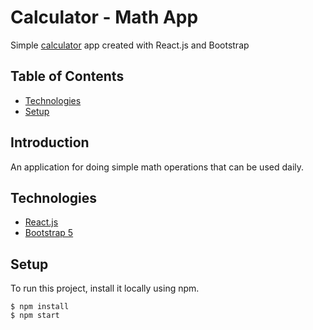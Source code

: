 # Calculator - Math App

Simple [calculator](https://mustafa-yavas-calculator.netlify.app/) app created with React.js and Bootstrap


## Table of Contents
* [Technologies](#technologies)
* [Setup](#setup)

## Introduction

An application for doing simple math operations that can be used daily.


## Technologies
* [React.js](https://reactjs.org/)
* [Bootstrap 5](https://getbootstrap.com/)

## Setup 
To run this project, install it locally using npm.

```
$ npm install
$ npm start
```